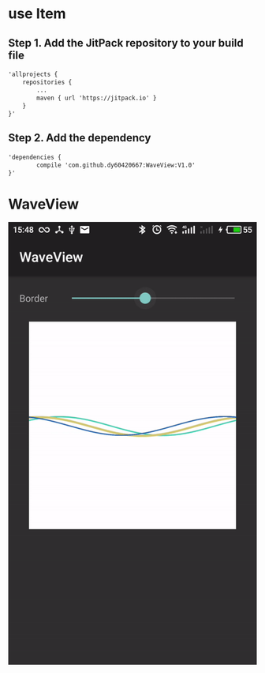 # use Item

## Step 1. Add the JitPack repository to your build file
	'allprojects {
		repositories {
			...
			maven { url 'https://jitpack.io' }
		}
	}'
## Step 2. Add the dependency
	'dependencies {
	        compile 'com.github.dy60420667:WaveView:V1.0'
	}'

# WaveView

![](https://github.com/dy60420667/WaveView/blob/master/screenshot.gif)


